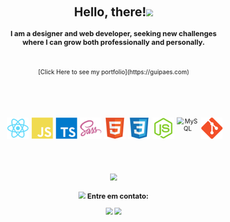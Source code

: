<center>
<h1><b> Hello, there!<img src="https://em-content.zobj.net/source/microsoft-teams/337/waving-hand_medium-skin-tone_1f44b-1f3fd_1f3fd.png" width=50px>
</img>
<br></b></h1>

<h3> I am a designer and web developer, seeking new challenges where I can grow both professionally and personally.</h3> <br> <br> [Click Here to see my portfolio](https://guipaes.com) <br> <br>


  <div style=" display: flex; justify-content: space-between; margin: 5rem auto;"><br>

  <img alt="React Logo" width="50" src="https://raw.githubusercontent.com/devicons/devicon/master/icons/react/react-original.svg">
  <img alt="JavaScript Logo" width="50" src="https://raw.githubusercontent.com/devicons/devicon/master/icons/javascript/javascript-plain.svg">
  <img alt="TypeScript Logo" width="50" src="https://raw.githubusercontent.com/devicons/devicon/master/icons/typescript/typescript-plain.svg">
  <img alt="SASS Logo" width="50" src="https://raw.githubusercontent.com/devicons/devicon/master/icons/sass/sass-original.svg">
  <img alt="HTML5 Logo"  width="50" src="https://raw.githubusercontent.com/devicons/devicon/master/icons/html5/html5-original.svg">
  <img alt="CSS3 Logo" width="50"src="https://raw.githubusercontent.com/devicons/devicon/master/icons/css3/css3-original.svg">
  <img alt="Nodejs Logo"  width="50" src="https://raw.githubusercontent.com/devicons/devicon/master/icons/nodejs/nodejs-original.svg">
  <img alt="MySQL Logo"  width="50" src="https://www.mysql.com/common/logos/logo-mysql-170x115.png" height="35px"/>
  <img alt="Git Logo" width="50" src="https://raw.githubusercontent.com/devicons/devicon/master/icons/git/git-original.svg">
  
</div>

<img height="200em" src="https://github-readme-stats.vercel.app/api/top-langs/?username=guipaex&layout=compact&langs_count=6&theme=github_dark&card_width=450"/>
  <br>

### <img width=20px src="https://em-content.zobj.net/source/microsoft-teams/337/eyes_1f440.png"> Entre em contato:<br>

<a href="https://www.linkedin.com/in/guilherme-paes/" target="_blank">
    <img src="https://img.shields.io/badge/-LinkedIn-%230077B5?style=for-the-badge&logo=linkedin&logoColor=white" target="_blank"></a>
<a href="mailto:guipaex@gmail.com">
    <img src="https://img.shields.io/badge/Gmail-D14836?style=for-the-badge&logo=gmail&logoColor=white" target="_blank"></a>
<br><br>
</center>
